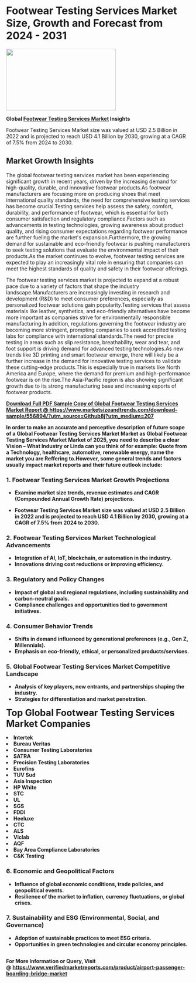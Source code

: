 <H1>Footwear Testing Services Market Size, Growth and Forecast from 2024 - 2031</H1><img class="aligncenter size-medium wp-image-584254" src="https://thirdeyenews.in/wp-content/uploads/2024/09/Global-Market-Research-300x168.jpeg" alt="" width="300" height="168" /><p><strong>Global&nbsp;<a href="https://www.marketsizeandtrends.com/download-sample/556894/?utm_source=Github8j?utm_medium=207">Footwear Testing Services Market</a> Insights</strong></p><p>Footwear Testing Services Market size was valued at USD 2.5 Billion in 2022 and is projected to reach USD 4.1 Billion by 2030, growing at a CAGR of 7.5% from 2024 to 2030.</p><p><h2>Market Growth Insights</h2> <p>The global footwear testing services market has been experiencing significant growth in recent years, driven by the increasing demand for high-quality, durable, and innovative footwear products.As footwear manufacturers are focusing more on producing shoes that meet international quality standards, the need for comprehensive testing services has become crucial.Testing services help assess the safety, comfort, durability, and performance of footwear, which is essential for both consumer satisfaction and regulatory compliance.Factors such as advancements in testing technologies, growing awareness about product quality, and rising consumer expectations regarding footwear performance are further fueling the market's expansion.Furthermore, the growing demand for sustainable and eco-friendly footwear is pushing manufacturers to seek testing solutions that evaluate the environmental impact of their products.As the market continues to evolve, footwear testing services are expected to play an increasingly vital role in ensuring that companies can meet the highest standards of quality and safety in their footwear offerings.</p> <p><strong><a href="#"></a></strong></p> <p>The footwear testing services market is projected to expand at a robust pace due to a variety of factors that shape the industry landscape.Manufacturers are increasingly investing in research and development (R&D) to meet consumer preferences, especially as personalized footwear solutions gain popularity.Testing services that assess materials like leather, synthetics, and eco-friendly alternatives have become more important as companies strive for environmentally responsible manufacturing.In addition, regulations governing the footwear industry are becoming more stringent, prompting companies to seek accredited testing labs for compliance with international standards.The need for precise testing in areas such as slip resistance, breathability, wear and tear, and foot support is driving demand for advanced testing technologies.As new trends like 3D printing and smart footwear emerge, there will likely be a further increase in the demand for innovative testing services to validate these cutting-edge products.This is especially true in markets like North America and Europe, where the demand for premium and high-performance footwear is on the rise.The Asia-Pacific region is also showing significant growth due to its strong manufacturing base and increasing exports of footwear products.<p><strong><a href="#"></p><p><span class=""><strong>Download Full PDF Sample Copy of Global Footwear Testing Services Market Report</strong> @ <a href="https://www.marketsizeandtrends.com/download-sample/556894/?utm_source=Github8j?utm_medium=207" target="_blank">https://www.marketsizeandtrends.com/download-sample/556894/?utm_source=Github8j?utm_medium=207</a></span></p><p>In order to make an accurate and perceptive description of future scope of a Global&nbsp;Footwear Testing Services Market Market as Global&nbsp;Footwear Testing Services Market Market of 2025, you need to describe a clear Vision &ndash; What Industry or Linda can you think of for example: Quote from a Technology, healthcare, automotive, renewable energy, name the market you are Reffering to.However, some general trends and factors usually impact market reports and their future outlook include:</p><h3>1.&nbsp;<strong>Footwear Testing Services Market Growth Projections</strong></h3><ul><li>Examine market size trends, revenue estimates and CAGR (Compounded Annual Growth Rate) projections.</li><li><p>Footwear Testing Services Market size was valued at USD 2.5 Billion in 2022 and is projected to reach USD 4.1 Billion by 2030, growing at a CAGR of 7.5% from 2024 to 2030.</p></li></ul><h3>2.&nbsp;<strong>Footwear Testing Services Market Technological Advancements</strong></h3><ul><li>Integration of AI, IoT, blockchain, or automation in the industry.</li><li>Innovations driving cost reductions or improving efficiency.</li></ul><h3>3.&nbsp;<strong>Regulatory and Policy Changes</strong></h3><ul><li>Impact of global and regional regulations, including sustainability and carbon-neutral goals.</li><li>Compliance challenges and opportunities tied to government initiatives.</li></ul><h3>4.&nbsp;<strong>Consumer Behavior Trends</strong></h3><ul><li>Shifts in demand influenced by generational preferences (e.g., Gen Z, Millennials).</li><li>Emphasis on eco-friendly, ethical, or personalized products/services.</li></ul><h3>5.&nbsp;<strong>Global Footwear Testing Services Market Competitive Landscape</strong></h3><ul><li>Analysis of key players, new entrants, and partnerships shaping the industry.</li><li>Strategies for differentiation and market penetration.</li></ul><p data-pm-slice="1 1 []"><span style="color: inherit; font-family: inherit; font-size: 25px;">Top Global Footwear Testing Services Market Companies</span></p><div class="" data-test-id=""><p><li>Intertek</li><li> Bureau Veritas</li><li> Consumer Testing Laboratories</li><li> SATRA</li><li> Precision Testing Laboratories</li><li> Eurofins</li><li> TUV Sud</li><li> Asia Inspection</li><li> HP White</li><li> STC</li><li> UL</li><li> SGS</li><li> FDDI</li><li> Heeluxe</li><li> CTC</li><li> ALS</li><li> Viclab</li><li> AQF</li><li> Bay Area Compliance Laboratories</li><li> C&K Testing</li></p></div><h3>6.&nbsp;<strong>Economic and Geopolitical Factors</strong></h3><ul><li>Influence of global economic conditions, trade policies, and geopolitical events.</li><li>Resilience of the market to inflation, currency fluctuations, or global crises.</li></ul><h3>7.&nbsp;<strong>Sustainability and ESG (Environmental, Social, and Governance)</strong></h3><ul><li>Adoption of sustainable practices to meet ESG criteria.</li><li>Opportunities in green technologies and circular economy principles.</li></ul><h2><strong style="font-size: 14px;">For More Information or Query, Visit @&nbsp;</strong><a style="background-color: #ffffff; font-size: 14px;" href="https://www.marketsizeandtrends.com/report/footwear-testing-services-market/" target="_blank">https://www.verifiedmarketreports.com/product/airport-passenger-boarding-bridge-market</a></h2>